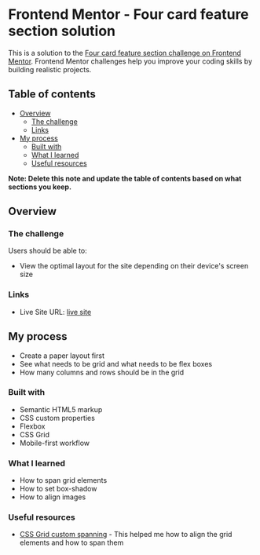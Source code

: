 # Frontend Mentor - Four card feature section solution

This is a solution to the [Four card feature section challenge on Frontend Mentor](https://www.frontendmentor.io/challenges/four-card-feature-section-weK1eFYK). Frontend Mentor challenges help you improve your coding skills by building realistic projects.

## Table of contents

- [Overview](#overview)
  - [The challenge](#the-challenge)
  - [Links](#links)
- [My process](#my-process)
  - [Built with](#built-with)
  - [What I learned](#what-i-learned)
  - [Useful resources](#useful-resources)

**Note: Delete this note and update the table of contents based on what sections you keep.**

## Overview

### The challenge

Users should be able to:

- View the optimal layout for the site depending on their device's screen size

### Links

- Live Site URL: [live site](https://graceful-power.surge.sh/)

## My process

- Create a paper layout first
- See what needs to be grid and what needs to be flex boxes
- How many columns and rows should be in the grid

### Built with

- Semantic HTML5 markup
- CSS custom properties
- Flexbox
- CSS Grid
- Mobile-first workflow

### What I learned

- How to span grid elements
- How to set box-shadow
- How to align images

### Useful resources

- [CSS Grid custom spanning](https://www.youtube.com/watch?v=0xMQfnTU6oo&list=LL&index=4) - This helped me how to align the grid elements and how to span them
